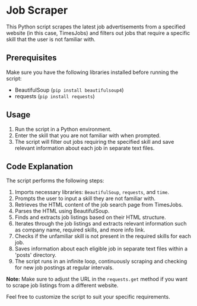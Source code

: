 # Job Scraper

This Python script scrapes the latest job advertisements from a specified website (in this case, TimesJobs) and filters out jobs that require a specific skill that the user is not familiar with.

## Prerequisites

Make sure you have the following libraries installed before running the script:

- BeautifulSoup (`pip install beautifulsoup4`)
- requests (`pip install requests`)

## Usage

1. Run the script in a Python environment.
2. Enter the skill that you are not familiar with when prompted.
3. The script will filter out jobs requiring the specified skill and save relevant information about each job in separate text files.

## Code Explanation

The script performs the following steps:

1. Imports necessary libraries: `BeautifulSoup`, `requests`, and `time`.
2. Prompts the user to input a skill they are not familiar with.
3. Retrieves the HTML content of the job search page from TimesJobs.
4. Parses the HTML using BeautifulSoup.
5. Finds and extracts job listings based on their HTML structure.
6. Iterates through the job listings and extracts relevant information such as company name, required skills, and more info link.
7. Checks if the unfamiliar skill is not present in the required skills for each job.
8. Saves information about each eligible job in separate text files within a 'posts' directory.
9. The script runs in an infinite loop, continuously scraping and checking for new job postings at regular intervals.

**Note:** Make sure to adjust the URL in the `requests.get` method if you want to scrape job listings from a different website.

Feel free to customize the script to suit your specific requirements.

